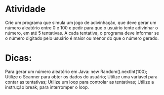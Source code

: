
# Atividade
Crie um programa que simula um jogo de adivinhação, que deve gerar um número aleatório entre 0 e 100 e pedir para que o usuário tente adivinhar o número, em até 5 tentativas. A cada tentativa, o programa deve informar se o número digitado pelo usuário é maior ou menor do que o número gerado.

# Dicas:

Para gerar um número aleatório em Java: new Random().nextInt(100);
Utilize o Scanner para obter os dados do usuário;
Utilize uma variável para contar as tentativas;
Utilize um loop para controlar as tentativas;
Utilize a instrução break; para interromper o loop.
